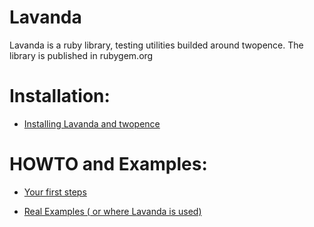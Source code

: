 # Lavanda
Lavanda is a ruby library, testing utilities builded around twopence.
The library is published in rubygem.org

# Installation:

* [Installing Lavanda and twopence](doc/Installation.md)


# HOWTO and Examples:

* [Your first steps](doc/first_steps.md)

* [Real Examples ( or where Lavanda is used)](doc/examples.md)
